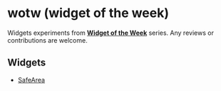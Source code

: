 # wotw (widget of the week)

Widgets experiments from [**Widget of the Week**](https://www.youtube.com/playlist?list=PLjxrf2q8roU23XGwz3Km7sQZFTdB996iG) series. Any reviews or contributions are welcome.

## Widgets

- [SafeArea](https://github.com/agnamc/widget-of-the-week/blob/master/lib/widgets_of_the_week/safe_area_page.dart)
